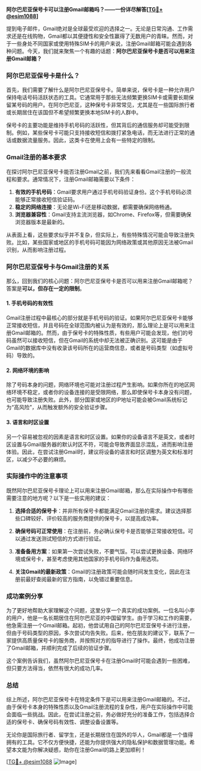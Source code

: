 **阿尔巴尼亚保号卡可以注册Gmail邮箱吗？——一份详尽解答[[TG💪+ @esim1088](https://t.me/s/esim1088)]**

提到电子邮件，Gmail绝对是全球最受欢迎的选择之一。无论是日常沟通、工作需求还是在线购物，Gmail都以其便捷性和安全性赢得了无数用户的青睐。然而，对于一些身处不同国家或使用特殊SIM卡的用户来说，注册Gmail邮箱可能会遇到各种问题。今天，我们就来聚焦一个有趣的话题：**阿尔巴尼亚保号卡是否可以用来注册Gmail邮箱？**

### 阿尔巴尼亚保号卡是什么？

首先，我们需要了解什么是阿尔巴尼亚保号卡。简单来说，保号卡是一种允许用户保持电话号码活跃状态的工具。它通常用于那些无法频繁更换SIM卡或需要长期保留某号码的用户。在阿尔巴尼亚，这种保号卡非常常见，尤其是在一些国际旅行者或长期居住在该国但不希望频繁更换本地SIM卡的人群中。

保号卡的主要功能是维持手机号码的活跃性，但其背后的通信服务却可能受到限制。例如，某些保号卡可能只支持接收短信和拨打紧急电话，而无法进行正常的通话或数据流量服务。因此，这类卡在使用上会有一些特定的限制。

### Gmail注册的基本要求

在探讨阿尔巴尼亚保号卡能否注册Gmail之前，我们先来看看Gmail注册的一般流程和要求。通常情况下，注册Gmail邮箱需要以下条件：

1. **有效的手机号码**：Gmail要求用户通过手机号码验证身份。这个手机号码必须能够正常接收短信验证码。
2. **稳定的网络连接**：无论是Wi-Fi还是移动数据，都需要确保网络畅通。
3. **浏览器兼容性**：Gmail支持主流浏览器，如Chrome、Firefox等，但需要确保浏览器版本是最新的。

从表面上看，这些要求似乎并不复杂，但实际上，有些特殊情况可能会导致注册失败。比如，某些国家或地区的手机号码可能因为网络政策或其他原因无法被Gmail识别，从而影响注册过程。

### 阿尔巴尼亚保号卡与Gmail注册的关系

那么，回到我们的核心问题：阿尔巴尼亚保号卡是否可以用来注册Gmail邮箱呢？答案是**可以，但存在一定的限制**。

#### 1. 手机号码的有效性

Gmail注册过程中最核心的部分就是手机号码的验证。如果阿尔巴尼亚保号卡能够正常接收短信，并且号码在全球范围内被认为是有效的，那么理论上是可以用来注册Gmail邮箱的。然而，由于保号卡的特殊性质，有些用户可能会发现，他们的号码虽然可以接收短信，但在Gmail的系统中却无法被正确识别。这可能是由于Gmail的数据库中没有收录该号码所在的运营商信息，或者是号码类型（如虚拟号码）导致的。

#### 2. 网络环境的影响

除了号码本身的问题，网络环境也可能对注册过程产生影响。如果你所在的地区网络环境不稳定，或者你的设备连接的是受限网络，那么即使保号卡本身没有问题，也可能导致注册失败。此外，部分国家或地区的IP地址可能会被Gmail系统标记为“高风险”，从而触发额外的安全验证步骤。

#### 3. 语言和时区设置

另一个容易被忽视的因素是语言和时区设置。如果你的设备语言不是英文，或者时区设置与Gmail服务器的默认时区不符，可能会导致界面显示混乱，进而影响注册体验。因此，在尝试注册Gmail时，建议将设备的语言和时区调整为英文和标准时区，以减少不必要的麻烦。

### 实际操作中的注意事项

既然阿尔巴尼亚保号卡理论上可以用来注册Gmail邮箱，那么在实际操作中有哪些需要注意的地方呢？以下是一些实用的建议：

1. **选择合适的保号卡**：并非所有保号卡都能满足Gmail注册的需求。建议选择那些口碑较好、评价较高的服务商提供的保号卡，以提高成功率。
   
2. **确保号码可正常使用**：在注册前，务必确认保号卡是否能够正常接收短信。可以通过发送测试短信的方式进行验证。

3. **准备备用方案**：如果第一次尝试失败，不要气馁。可以尝试更换设备、网络环境或保号卡，甚至考虑使用其他国家的手机号码作为备用选项。

4. **关注Gmail的最新政策**：Gmail的注册政策可能会随时间发生变化，因此在注册前最好查阅最新的官方指南，以免错过重要信息。

### 成功案例分享

为了更好地帮助大家理解这个问题，这里分享一个真实的成功案例。一位名叫小李的用户，他是一名长期居住在阿尔巴尼亚的中国留学生。由于学习和工作的需要，他急需注册一个Gmail邮箱。起初，他尝试用自己的阿尔巴尼亚保号卡进行注册，但由于号码类型的原因，多次尝试均告失败。后来，他在朋友的建议下，联系了一家提供高质量保号卡的服务商，并按照对方的指导进行了操作。最终，他成功注册了Gmail邮箱，并顺利完成了后续的验证步骤。

这个案例告诉我们，虽然阿尔巴尼亚保号卡在注册Gmail时可能会遇到一些困难，但只要方法得当，依然有很大的成功几率。

### 总结

综上所述，阿尔巴尼亚保号卡在特定条件下是可以用来注册Gmail邮箱的。不过，由于保号卡本身的特殊性质以及Gmail注册流程的复杂性，用户在实际操作中可能会面临一些挑战。因此，在尝试注册之前，务必做好充分的准备工作，包括选择合适的保号卡、确保号码有效性、调整设备设置等。

无论你是国际旅行者、留学生，还是长期居住在国外的华人，Gmail都是一个值得拥有的工具。它不仅方便快捷，还能为你提供强大的隐私保护和数据管理功能。希望本文能为你解决疑惑，助你在注册Gmail的路上更加顺利！

[[TG💪+ @esim1088](https://t.me/s/esim1088) ![Image](https://i.postimg.cc/4NQfJmqS/Snipaste-2025-05-13-00-14-12.png)]